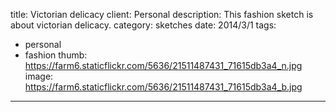 title: Victorian delicacy
client: Personal
description: This fashion sketch is about victorian delicacy.
category: sketches
date: 2014/3/1
tags: 
- personal
- fashion
thumb: https://farm6.staticflickr.com/5636/21511487431_71615db3a4_n.jpg
image: https://farm6.staticflickr.com/5636/21511487431_71615db3a4_b.jpg
---
